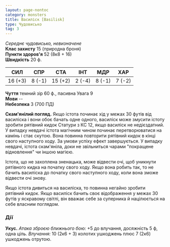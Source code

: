 ```yaml
---
layout: page-nontoc
category: monsters
title: Василіск [Basilisk]
type: Чудовисько
tag: 3
---
```


_Середнє чудовисько, невизначене_    
**Клас захисту** 15 (природна броня)    
**Пункти здоров'я** 52 (8к8 + 16)    
**Швидкість** 20 ф.

| СИЛ     | СПР    | СТА     | ІНТ    | МДР    | ХАР    |
| ------- | ------ | ------- | ------ | ------ | ------ |
| 16 (+3) | 8 (-1) | 15 (+2) | 2 (-4) | 8 (-1) | 7 (-2) |


**Чуття** темний зір 60 ф., пасивна Увага 9    
**Мови** --    
**Небезпека** 3 (700 ПД)  

**Скам'янілий погляд.** Якщо істота починає хід у межах 30 футів від василіска і вони обоє бачать одне одного, василіск може змусити істоту зробити рятівний кидок Статури з КС 12, якщо василіск не недієздатний. У випадку невдачі істота магічним чином починає перетворюватися на камінь і стає скутою. Вона повинна повторити рятівний кидок в кінці свого наступного ходу. За умови успіху ефект завершується. У випадку невдачі, істота скам'яніла, доки не звільниться чарами "покращене відновлення" чи іншою магією.    

Істота, що не захоплена зненацька, може відвести очі, щоб уникнути рятівного кидка на початку свого ходу. Якщо вона робить так, то не бачить василіска до початку свого наступного ходу, коли вона зможе відвести очі знову.    

Якщо істота дивиться на василіска, то повинна негайно зробити рятівний кидок. Якщо василіск бачить своє відображення у межах 30 футів у яскравому світлі, він вважає себе за суперника й націлюється на себе власним поглядом.  

### Дії
**Укус.** _Атака зброєю ближнього бою:_ +5 до влучання, досяжність 5 ф, одна ціль. _Влучання:_ 10 (2к6 + 3) колотих ушкоджень плюс 7 (2к6) ушкоджень отрутою.
